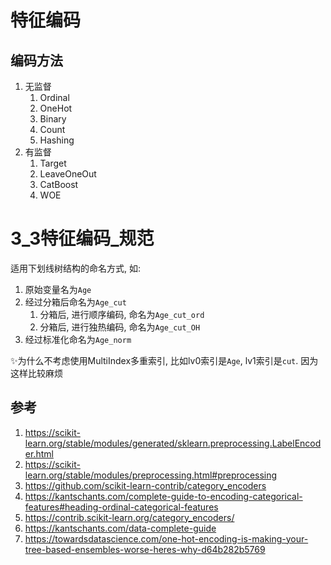 # 特征编码


## 编码方法

1. 无监督
    1. Ordinal
    2. OneHot
    3. Binary
    4. Count
    5. Hashing
2. 有监督
    1. Target
    2. LeaveOneOut
    3. CatBoost
    4. WOE

# 3_3特征编码_规范


适用下划线树结构的命名方式, 如:
1. 原始变量名为`Age`
2. 经过分箱后命名为`Age_cut`
    1. 分箱后, 进行顺序编码, 命名为`Age_cut_ord`
    2. 分箱后, 进行独热编码, 命名为`Age_cut_OH`
3. 经过标准化命名为`Age_norm`


✨为什么不考虑使用MultiIndex多重索引, 比如lv0索引是`Age`, lv1索引是`cut`. 因为这样比较麻烦





## 参考
1. https://scikit-learn.org/stable/modules/generated/sklearn.preprocessing.LabelEncoder.html
2. https://scikit-learn.org/stable/modules/preprocessing.html#preprocessing
3. https://github.com/scikit-learn-contrib/category_encoders
4. https://kantschants.com/complete-guide-to-encoding-categorical-features#heading-ordinal-categorical-features
5. https://contrib.scikit-learn.org/category_encoders/
6. https://kantschants.com/data-complete-guide
7. https://towardsdatascience.com/one-hot-encoding-is-making-your-tree-based-ensembles-worse-heres-why-d64b282b5769